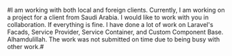 #I am working with both local and foreign clients. Currently, I am working on a project for a client from Saudi Arabia. I would like to work with you in collaboration. If everything is fine. I have done a lot of work on Laravel's Facads, Service Provider, Service Container, and Custom Component Base. Alhamdulillah. The work was not submitted on time due to being busy with other work.#